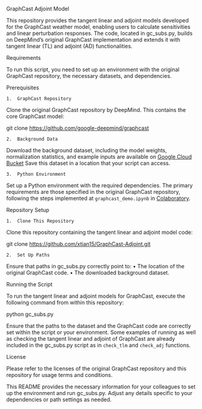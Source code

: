 GraphCast Adjoint Model

This repository provides the tangent linear and adjoint models developed for the GraphCast weather model, enabling users to calculate sensitivities and linear perturbation responses. The code, located in gc_subs.py, builds on DeepMind’s original GraphCast implementation and extends it with tangent linear (TL) and adjoint (AD) functionalities.

Requirements

To run this script, you need to set up an environment with the original GraphCast repository, the necessary datasets, and dependencies.

Prerequisites

	1.	GraphCast Repository
Clone the original GraphCast repository by DeepMind. This contains the core GraphCast model:

git clone https://github.com/google-deepmind/graphcast


	2.	Background Data
Download the background dataset, including the model weights, normalization statistics, and example inputs are available on [Google Cloud Bucket](https://console.cloud.google.com/storage/browser/dm_graphcast)
Save this dataset in a location that your script can access.

	3.	Python Environment
Set up a Python environment with the required dependencies. The primary requirements are those specified in the original GraphCast repository, following the steps implemented at `graphcast_demo.ipynb` in [Colaboratory](https://colab.research.google.com/github/deepmind/graphcast/blob/master/graphcast_demo.ipynb).


Repository Setup

	1.	Clone This Repository
Clone this repository containing the tangent linear and adjoint model code:

git clone https://github.com/xtian15/GraphCast-Adjoint.git


	2.	Set Up Paths
Ensure that paths in gc_subs.py correctly point to:
	•	The location of the original GraphCast code.
	•	The downloaded background dataset.

Running the Script

To run the tangent linear and adjoint models for GraphCast, execute the following command from within this repository:

python gc_subs.py

Ensure that the paths to the dataset and the GraphCast code are correctly set within the script or your environment. Some examples of running as well as checking the tangent linear and adjoint of GraphCast are already included in the gc_subs.py script as in `check_tlm` and `check_adj` functions.

License

Please refer to the licenses of the original GraphCast repository and this repository for usage terms and conditions.

This README provides the necessary information for your colleagues to set up the environment and run gc_subs.py. Adjust any details specific to your dependencies or path settings as needed.
